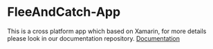 # FleeAndCatch-App

This is a cross platform app which based on Xamarin, for more details please look in our documentation repository.
[Documentation](https://github.com/FleeAndCatch-Dev/FleeAndCatch-Docs)
